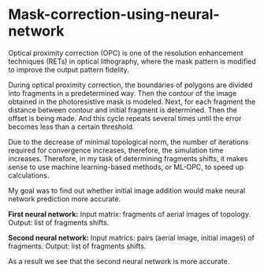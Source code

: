 # Mask-correction-using-neural-network

Optical proximity correction (OPC) is one of the resolution enhancement techniques (RETs) in optical lithography, where the mask pattern is modified to improve the output pattern fidelity. 

During optical proximity correction, the boundaries of polygons are divided into fragments in a predetermined way. Then the contour of the image obtained in the photoresistive mask is modeled. Next, for each fragment the distance between contour and initial fragment is determined. Then the offset is being made. And this cycle repeats several times until the error becomes less than a certain threshold.

Due to the decrease of minimal topological norm, the number of iterations required for convergence increases, therefore, the simulation time increases. Therefore, in my task of determining fragments shifts, it makes sense to use machine learning-based methods, or ML-OPC, to speed up calculations.

My goal was to find out whether initial image addition would make neural network prediction more accurate.

**First neural network:**
Input matrix: fragments of aerial images of topology.
Output: list of fragments shifts.

**Second neural network:**
Input matrics: pairs (aerial image, initial images) of fragments.
Output: list of fragments shifts.

As a result we see that the second neural network is more accurate.